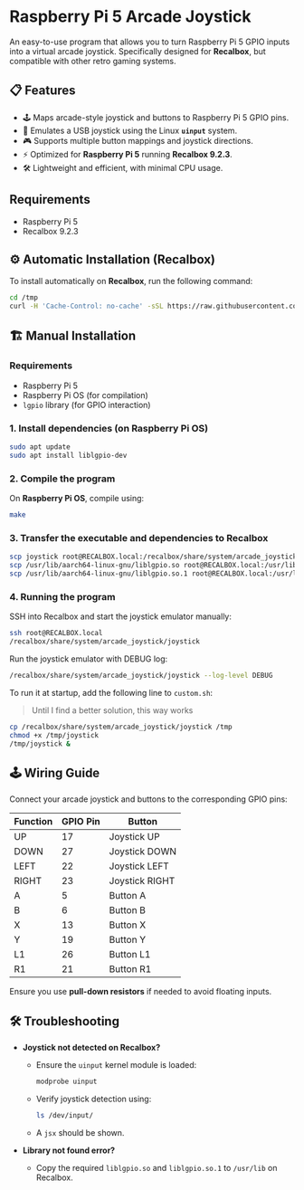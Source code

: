 # Raspberry Pi 5 Arcade Joystick

An easy-to-use program that allows you to turn Raspberry Pi 5 GPIO inputs into a virtual arcade joystick.
Specifically designed for **Recalbox**, but compatible with other retro gaming systems.

## 📋 Features

- 🕹️ Maps arcade-style joystick and buttons to Raspberry Pi 5 GPIO pins.
- 🔌 Emulates a USB joystick using the Linux **`uinput`** system.
- 🎮 Supports multiple button mappings and joystick directions.
- ⚡ Optimized for **Raspberry Pi 5** running **Recalbox 9.2.3**.
- 🛠️ Lightweight and efficient, with minimal CPU usage.

## Requirements

- Raspberry Pi 5
- Recalbox 9.2.3

## ⚙ Automatic Installation (Recalbox)

To install automatically on **Recalbox**, run the following command:

```bash
cd /tmp
curl -H 'Cache-Control: no-cache' -sSL https://raw.githubusercontent.com/federicogualdi/raspberry-pi5-arcade-joystick/main/arcade-joystick-installer/install_arcade_joystick.sh | bash
```


## 🏗 Manual Installation

### Requirements

- Raspberry Pi 5
- Raspberry Pi OS (for compilation)
- `lgpio` library (for GPIO interaction)

### 1. Install dependencies (on Raspberry Pi OS)

```bash
sudo apt update
sudo apt install liblgpio-dev
```

### 2. Compile the program

On **Raspberry Pi OS**, compile using:

```bash
make
```

### 3. Transfer the executable and dependencies to Recalbox

```bash
scp joystick root@RECALBOX.local:/recalbox/share/system/arcade_joystick
scp /usr/lib/aarch64-linux-gnu/liblgpio.so root@RECALBOX.local:/usr/lib/
scp /usr/lib/aarch64-linux-gnu/liblgpio.so.1 root@RECALBOX.local:/usr/lib/
```

### 4. Running the program

SSH into Recalbox and start the joystick emulator manually:

```bash
ssh root@RECALBOX.local
/recalbox/share/system/arcade_joystick/joystick
```

Run the joystick emulator with DEBUG log:

```bash
/recalbox/share/system/arcade_joystick/joystick --log-level DEBUG
```

To run it at startup, add the following line to `custom.sh`:
> Until I find a better solution, this way works
```bash
cp /recalbox/share/system/arcade_joystick/joystick /tmp
chmod +x /tmp/joystick
/tmp/joystick &
```

## 🕹️ Wiring Guide

Connect your arcade joystick and buttons to the corresponding GPIO pins:

| Function | GPIO Pin | Button  |
|----------|---------|---------|
| UP       | 17      | Joystick UP  |
| DOWN     | 27      | Joystick DOWN |
| LEFT     | 22      | Joystick LEFT |
| RIGHT    | 23      | Joystick RIGHT |
| A        | 5       | Button A |
| B        | 6       | Button B |
| X        | 13      | Button X |
| Y        | 19      | Button Y |
| L1       | 26      | Button L1 |
| R1       | 21      | Button R1 |

Ensure you use **pull-down resistors** if needed to avoid floating inputs.

## 🛠 Troubleshooting

- **Joystick not detected on Recalbox?**
  - Ensure the `uinput` kernel module is loaded:

    ```bash
    modprobe uinput
    ```

  - Verify joystick detection using:

    ```bash
    ls /dev/input/
    ```

  - A `jsx` should be shown. 

- **Library not found error?**
  - Copy the required `liblgpio.so` and `liblgpio.so.1` to `/usr/lib` on Recalbox.